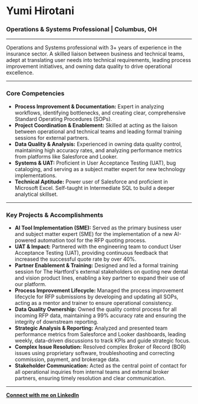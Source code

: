 # Yumi Hirotani

### Operations & Systems Professional | Columbus, OH

---

Operations and Systems professional with 3+ years of experience in the insurance sector. A skilled liaison between business and technical teams, adept at translating user needs into technical requirements, leading process improvement initiatives, and owning data quality to drive operational excellence.

---

### Core Competencies

* **Process Improvement & Documentation:** Expert in analyzing workflows, identifying bottlenecks, and creating clear, comprehensive Standard Operating Procedures (SOPs).
* **Project Coordination & Enablement:** Skilled at acting as the liaison between operational and technical teams and leading formal training sessions for external partners.
* **Data Quality & Analysis:** Experienced in owning data quality control, maintaining high accuracy rates, and analyzing performance metrics from platforms like Salesforce and Looker.
* **Systems & UAT:** Proficient in User Acceptance Testing (UAT), bug cataloging, and serving as a subject matter expert for new technology implementations.
* **Technical Aptitude:** Power user of Salesforce and proficient in Microsoft Excel. Self-taught in Intermediate SQL to build a deeper analytical skillset.

---

### Key Projects & Accomplishments

* **AI Tool Implementation (SME):** Served as the primary business user and subject matter expert (SME) for the implementation of a new AI-powered automation tool for the RFP quoting process.
* **UAT & Impact:** Partnered with the engineering team to conduct User Acceptance Testing (UAT), providing continuous feedback that increased the successful quote rate by over 40%.
* **Partner Enablement & Training:** Designed and led a formal training session for The Hartford's external stakeholders on quoting new dental and vision product lines, enabling a key partner to expand their use of our platform.
* **Process Improvement Lifecycle:** Managed the process improvement lifecycle for RFP submissions by developing and updating all SOPs, acting as a mentor and trainer to ensure operational consistency.
* **Data Quality Ownership:** Owned the quality control process for all incoming RFP data, maintaining a 99% accuracy rate and ensuring the integrity of downstream reporting.
* **Strategic Analysis & Reporting:** Analyzed and presented team performance metrics from Salesforce and Looker dashboards, leading weekly, data-driven discussions to track KPIs and guide strategic focus.
* **Complex Issue Resolution:** Resolved complex Broker of Record (BOR) issues using proprietary software, troubleshooting and correcting commission, payment, and brokerage data.
* **Stakeholder Communication:** Acted as the central point of contact for all operational inquiries from internal teams and external broker partners, ensuring timely resolution and clear communication.

---

[**Connect with me on LinkedIn**](https://www.linkedin.com/in/yumi-hirotani/)
